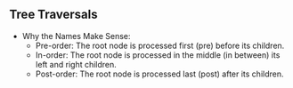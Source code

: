 ## Tree Traversals

- Why the Names Make Sense:
    - Pre-order: The root node is processed first (pre) before its children.
    - In-order: The root node is processed in the middle (in between) its left and right children.
    - Post-order: The root node is processed last (post) after its children.